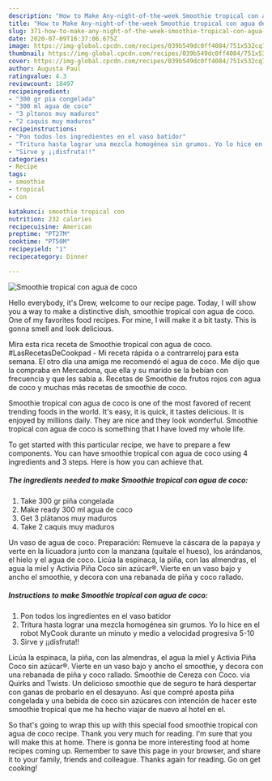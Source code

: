 ```yaml
---
description: "How to Make Any-night-of-the-week Smoothie tropical con agua de coco"
title: "How to Make Any-night-of-the-week Smoothie tropical con agua de coco"
slug: 371-how-to-make-any-night-of-the-week-smoothie-tropical-con-agua-de-coco
date: 2020-07-09T16:37:06.675Z
image: https://img-global.cpcdn.com/recipes/039b549dc0ff4084/751x532cq70/smoothie-tropical-con-agua-de-coco-foto-principal.jpg
thumbnail: https://img-global.cpcdn.com/recipes/039b549dc0ff4084/751x532cq70/smoothie-tropical-con-agua-de-coco-foto-principal.jpg
cover: https://img-global.cpcdn.com/recipes/039b549dc0ff4084/751x532cq70/smoothie-tropical-con-agua-de-coco-foto-principal.jpg
author: Augusta Paul
ratingvalue: 4.3
reviewcount: 18497
recipeingredient:
- "300 gr pia congelada"
- "300 ml agua de coco"
- "3 pltanos muy maduros"
- "2 caquis muy maduros"
recipeinstructions:
- "Pon todos los ingredientes en el vaso batidor"
- "Tritura hasta lograr una mezcla homogénea sin grumos. Yo lo hice en el robot MyCook durante un minuto y medio a velocidad progresiva 5-10"
- "Sirve y ¡¡disfruta!!"
categories:
- Recipe
tags:
- smoothie
- tropical
- con

katakunci: smoothie tropical con 
nutrition: 232 calories
recipecuisine: American
preptime: "PT27M"
cooktime: "PT50M"
recipeyield: "1"
recipecategory: Dinner

---
```



![Smoothie tropical con agua de coco](https://img-global.cpcdn.com/recipes/039b549dc0ff4084/751x532cq70/smoothie-tropical-con-agua-de-coco-foto-principal.jpg)

Hello everybody, it's Drew, welcome to our recipe page. Today, I will show you a way to make a distinctive dish, smoothie tropical con agua de coco. One of my favorites food recipes. For mine, I will make it a bit tasty. This is gonna smell and look delicious.

Mira esta rica receta de Smoothie tropical con agua de coco. #LasRecetasDeCookpad - Mi receta rápida o a contrarreloj para esta semana. El otro día una amiga me recomendó el agua de coco. Me dijo que la compraba en Mercadona, que ella y su marido se la bebían con frecuencia y que les sabía a. Recetas de Smoothie de frutos rojos con agua de coco y muchas más recetas de smoothie de coco.

Smoothie tropical con agua de coco is one of the most favored of recent trending foods in the world. It's easy, it is quick, it tastes delicious. It is enjoyed by millions daily. They are nice and they look wonderful. Smoothie tropical con agua de coco is something that I have loved my whole life.


To get started with this particular recipe, we have to prepare a few components. You can have smoothie tropical con agua de coco using 4 ingredients and 3 steps. Here is how you can achieve that.

<!--inarticleads1-->

##### The ingredients needed to make Smoothie tropical con agua de coco:

1. Take 300 gr piña congelada
1. Make ready 300 ml agua de coco
1. Get 3 plátanos muy maduros
1. Take 2 caquis muy maduros


Un vaso de agua de coco. Preparación: Remueve la cáscara de la papaya y verte en la licuadora junto con la manzana (quítale el hueso), los arándanos, el hielo y el agua de coco. Licúa la espinaca, la piña, con las almendras, el agua la miel y Activia Piña Coco sin azúcar®. Vierte en un vaso bajo y ancho el smoothie, y decora con una rebanada de piña y coco rallado. 

<!--inarticleads2-->

##### Instructions to make Smoothie tropical con agua de coco:

1. Pon todos los ingredientes en el vaso batidor
1. Tritura hasta lograr una mezcla homogénea sin grumos. Yo lo hice en el robot MyCook durante un minuto y medio a velocidad progresiva 5-10
1. Sirve y ¡¡disfruta!!


Licúa la espinaca, la piña, con las almendras, el agua la miel y Activia Piña Coco sin azúcar®. Vierte en un vaso bajo y ancho el smoothie, y decora con una rebanada de piña y coco rallado. Smoothie de Cereza con Coco. via Quirks and Twists. Un delicioso smoothie que de seguro te hará despertar con ganas de probarlo en el desayuno. Así que compré aposta piña congelada y una bebida de coco sin azúcares con intención de hacer este smoothie tropical que me ha hecho viajar de nuevo al hotel en el. 

So that's going to wrap this up with this special food smoothie tropical con agua de coco recipe. Thank you very much for reading. I'm sure that you will make this at home. There is gonna be more interesting food at home recipes coming up. Remember to save this page in your browser, and share it to your family, friends and colleague. Thanks again for reading. Go on get cooking!
